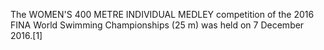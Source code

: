 The WOMEN'S 400 METRE INDIVIDUAL MEDLEY competition of the 2016 FINA World Swimming Championships (25 m) was held on 7 December 2016.[1]

